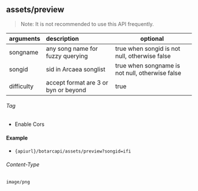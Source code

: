 ## assets/preview

> Note: It is not recommended to use this API frequently.

| arguments  | description                          | optional                                        |
|:-----------|:-------------------------------------|-------------------------------------------------|
| songname   | any song name for fuzzy querying     | true when songid is not null, otherwise false   |
| songid     | sid in Arcaea songlist               | true when songname is not null, otherwise false |
| difficulty | accept format are 3 or byn or beyond | true                                            |

###### Tag

* Enable Cors

#### Example

+ `{apiurl}/botarcapi/assets/preview?songid=ifi`

###### Content-Type

```
image/png
```